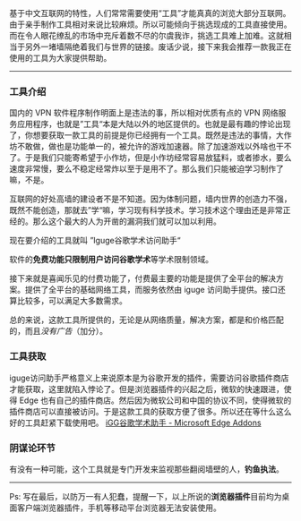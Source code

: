 基于中文互联网的特性，人们常常需要使用“工具”才能真真的浏览大部分互联网。由于亲手制作工具相对来说比较麻烦。所以可能倾向于挑选现成的工具直接使用。而在令人眼花缭乱的市场中充斥着数不尽的尔虞我诈，挑选工具难上加难。这就相当于另外一堵墙隔绝着我们与世界的链接。废话少说，接下来我会推荐一款我正在使用的工具为大家提供帮助。

---
### 工具介绍

国内的 VPN 软件程序制作明面上是违法的事，所以相对优质有点的 VPN 网络服务应用程序，也就是”工具“本是大陆以外的地区提供的。也就是最有趣的悖论出现了，你想要获取一款工具的前提是你已经拥有一个工具。既然是违法的事情，大作坊不敢做，做也是功能单一的，被允许的游戏加速器。除了加速游戏以外啥也干不了。于是我们只能寄希望于小作坊，但是小作坊经常容易放猛料，或者掺水，要么速度非常慢，要么不稳定经常炸以至于是用不了。那么我们只能被迫学习制作了嘛，不是。

互联网的好处高墙的建设者不是不知道。因为体制问题，墙内世界的创造力不强，既然不能创造，那就去”学“嘛，学习现有科学技术。学习技术这个理由还是非常正经的。那么这个最大的人为开凿的漏洞我们就可以加以利用。

现在要介绍的工具就叫 ”Iguge谷歌学术访问助手“

软件的**免费功能只限制用户访问谷歌学术**等学术限制领域。

接下来就是喜闻乐见的付费功能了，付费最主要的功能是提供了全平台的解决方案。提供了全平台的基础网络工具，而服务依然由 iguge 访问助手提供。接口还算比较多，可以满足大多数需求。

总的来说，这款工具所提供的，无论是从网络质量，解决方案，都是和价格匹配的，而且*没有广告*（加分）。

### 工具获取

iguge访问助手严格意义上来说原本是为谷歌开发的插件，需要访问谷歌插件商店才能获取，这里就陷入悖论了。但是浏览器插件的兴起之后，微软的快速跟进，使得 Edge 也有自己的插件商店。然后因为微软公司和中国的协议不同，使得微软的插件商店可以直接被访问。于是这款工具的获取方便了很多。所以还在等什么这么好的工具赶紧下载使用吧。
[iGG谷歌学术助手 - Microsoft Edge Addons](https://microsoftedge.microsoft.com/addons/detail/igg%E8%B0%B7%E6%AD%8C%E5%AD%A6%E6%9C%AF%E5%8A%A9%E6%89%8B/mchibleoefileemjfghfejaggonplmmg)

### 阴谋论环节

有没有一种可能，这个工具就是专门开发来监视那些翻阅墙壁的人，**钓鱼执法**。

---
Ps: 写在最后，以防万一有人犯蠢，提醒一下，以上所说的**浏览器插件**目前均为桌面客户端浏览器插件，手机等移动平台浏览器无法安装使用。
